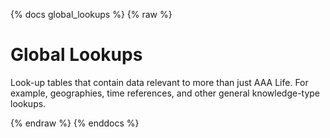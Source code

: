 {% docs global_lookups %}
{% raw %}

# Global Lookups
Look-up tables that contain data relevant to more than just AAA Life. For example, 
geographies, time references, and other general knowledge-type lookups.


{% endraw %}
{% enddocs %}
